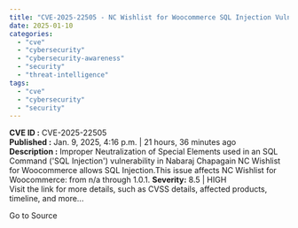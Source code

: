 ```yaml
---
title: "CVE-2025-22505 - NC Wishlist for Woocommerce SQL Injection Vulnerability"
date: 2025-01-10
categories: 
  - "cve"
  - "cybersecurity"
  - "cybersecurity-awareness"
  - "security"
  - "threat-intelligence"
tags: 
  - "cve"
  - "cybersecurity"
  - "security"
---
```


**CVE ID :** CVE-2025-22505  
**Published :** Jan. 9, 2025, 4:16 p.m. | 21 hours, 36 minutes ago  
**Description :** Improper Neutralization of Special Elements used in an SQL Command ('SQL Injection') vulnerability in Nabaraj Chapagain NC Wishlist for Woocommerce allows SQL Injection.This issue affects NC Wishlist for Woocommerce: from n/a through 1.0.1. 
**Severity:** 8.5 | HIGH  
Visit the link for more details, such as CVSS details, affected products, timeline, and more...

Go to Source
